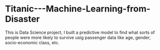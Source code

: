 # Titanic---Machine-Learning-from-Disaster
This is Data Science project, I built a predictive model to find what sorts of people were more likely to survive usig passenger data like age, gender, socio-economic class, etc.
